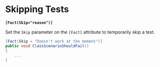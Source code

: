 # Skipping Tests

**`[Fact(Skip="reason")]`** 

Set the `Skip` parameter on the `[Fact]` attribute to temporarily skip a test.

```csharp
[Fact(Skip = "Doesn't work at the moment")]
public void ClassScenarioShouldFail()
{
    ...
}
```

